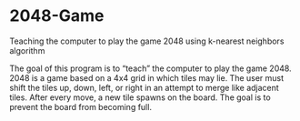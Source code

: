 # 2048-Game
Teaching the computer to play the game 2048 using k-nearest neighbors algorithm

The goal of this program is to “teach” the computer to play the game 2048.
2048 is a game based on a 4x4 grid in which tiles may lie. The user must shift 
the tiles up, down, left, or right in an attempt to merge like adjacent tiles. 
After every move, a new tile spawns on the board. The goal is to prevent the board from becoming full.
